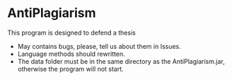 # AntiPlagiarism

This program is designed to defend a thesis

- May contains bugs, please, tell us about them in Issues.
- Language methods should rewritten.
- The data folder must be in the same directory as the AntiPlagiarism.jar, otherwise the program will not start.
